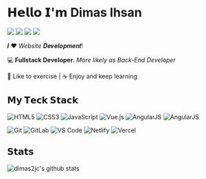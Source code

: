 # 𝗛𝗲𝗹𝗹𝗼 𝗜'𝗺 **Dimas Ihsan**

[![](https://img.shields.io/badge/-@dimas2jc-%23181717?style=flat-square&logo=github)](https://github.com/dimas2jc)
[![](https://img.shields.io/badge/-@dimas2jc-%23181717?style=flat-square&logo=gitlab)](https://gitlab.com/dimas2jc)
[![](https://img.shields.io/badge/-@dimasihsan-%23181717?style=flat-square&logo=linkedin)](https://www.linkedin.com/in/dimas-ihsan-almahdi-4b1b38209)
[![](https://img.shields.io/website?color=0ab9e6&style=flat-square&up_message=xlbd.me&url=https%3A%2F%2Fxlbd.me)](https://dimasihsan.com)

𝑰 ❤️ _Website_ 𝑫𝒆𝒗𝒆𝒍𝒐𝒑𝒎𝒆𝒏𝒕!

:computer: **Fullstack Developer**. _More likely as Back-End Developer_

🖖 Like to exercise | ☕️ Enjoy and keep learning

## 𝗠𝘆 𝗧𝗲𝗰𝗸 𝗦𝘁𝗮𝗰𝗸

![HTML5](https://img.shields.io/badge/-HTML5-%23E44D27?style=flat-square&logo=html5&logoColor=ffffff)
![CSS3](https://img.shields.io/badge/-CSS3-%231572B6?style=flat-square&logo=css3)
![JavaScript](https://img.shields.io/badge/-JavaScript-%23F7DF1C?style=flat-square&logo=javascript&logoColor=000000&labelColor=%23F7DF1C&color=%23FFCE5A)
![Vue.js](https://img.shields.io/badge/-Vue.js-%232c3e50?style=flat-square&logo=vuedotjs)
![AngularJS](https://img.shields.io/badge/-AngularJS-%23282C34?style=flat-square&logo=angularjs)
![AngularJS](https://img.shields.io/badge/-Laravel-%23282C34?style=flat-square&logo=laravel)

![Git](https://img.shields.io/badge/-Git-%23F05032?style=flat-square&logo=git&logoColor=%23ffffff)
![GitLab](https://img.shields.io/badge/-GitLab-FCA121?style=flat-square&logo=gitlab)
![VS Code](https://img.shields.io/badge/-VSCode-%23007ACC?style=flat-square&logo=visual-studio-code)
![Netlify](https://img.shields.io/badge/-Netlify-%2300C7B7?style=flat-square&logo=netlify&logoColor=ffffff)
![Vercel](https://img.shields.io/badge/-Vercel-%23ffffff?style=flat-square&logo=vercel&logoColor=000000)

## 𝗦𝘁𝗮𝘁𝘀

![dimas2jc's github stats](https://github-readme-stats.vercel.app/api?username=dimas2jc&show_icons=true&theme=dracula)
